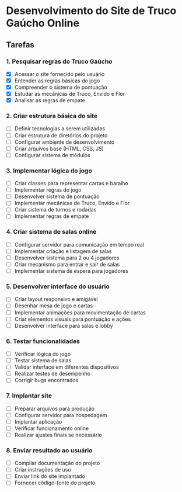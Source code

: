 # Desenvolvimento do Site de Truco Gaúcho Online

## Tarefas

### 1. Pesquisar regras do Truco Gaúcho
- [x] Acessar o site fornecido pelo usuário
- [x] Entender as regras básicas do jogo
- [x] Compreender o sistema de pontuação
- [x] Estudar as mecânicas de Truco, Envido e Flor
- [x] Analisar as regras de empate

### 2. Criar estrutura básica do site
- [ ] Definir tecnologias a serem utilizadas
- [ ] Criar estrutura de diretórios do projeto
- [ ] Configurar ambiente de desenvolvimento
- [ ] Criar arquivos base (HTML, CSS, JS)
- [ ] Configurar sistema de módulos

### 3. Implementar lógica do jogo
- [ ] Criar classes para representar cartas e baralho
- [ ] Implementar regras do jogo
- [ ] Desenvolver sistema de pontuação
- [ ] Implementar mecânicas de Truco, Envido e Flor
- [ ] Criar sistema de turnos e rodadas
- [ ] Implementar regras de empate

### 4. Criar sistema de salas online
- [ ] Configurar servidor para comunicação em tempo real
- [ ] Implementar criação e listagem de salas
- [ ] Desenvolver sistema para 2 ou 4 jogadores
- [ ] Criar mecanismo para entrar e sair de salas
- [ ] Implementar sistema de espera para jogadores

### 5. Desenvolver interface do usuário
- [ ] Criar layout responsivo e amigável
- [ ] Desenhar mesa de jogo e cartas
- [ ] Implementar animações para movimentação de cartas
- [ ] Criar elementos visuais para pontuação e ações
- [ ] Desenvolver interface para salas e lobby

### 6. Testar funcionalidades
- [ ] Verificar lógica do jogo
- [ ] Testar sistema de salas
- [ ] Validar interface em diferentes dispositivos
- [ ] Realizar testes de desempenho
- [ ] Corrigir bugs encontrados

### 7. Implantar site
- [ ] Preparar arquivos para produção
- [ ] Configurar servidor para hospedagem
- [ ] Implantar aplicação
- [ ] Verificar funcionamento online
- [ ] Realizar ajustes finais se necessário

### 8. Enviar resultado ao usuário
- [ ] Compilar documentação do projeto
- [ ] Criar instruções de uso
- [ ] Enviar link do site implantado
- [ ] Fornecer código-fonte do projeto
